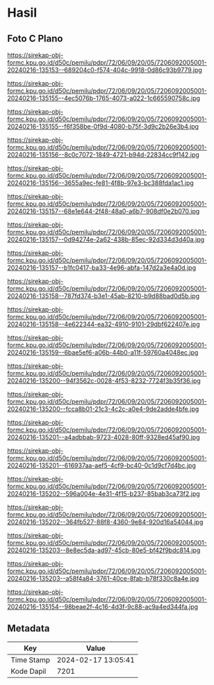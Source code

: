 # Hasil

## Foto C Plano

https://sirekap-obj-formc.kpu.go.id/d50c/pemilu/pdpr/72/06/09/20/05/7206092005001-20240216-135153--689204c0-f574-404c-9918-0d86c93b9779.jpg

https://sirekap-obj-formc.kpu.go.id/d50c/pemilu/pdpr/72/06/09/20/05/7206092005001-20240216-135155--4ec5076b-1765-4073-a022-1c665590758c.jpg

https://sirekap-obj-formc.kpu.go.id/d50c/pemilu/pdpr/72/06/09/20/05/7206092005001-20240216-135155--f6f358be-0f9d-4080-b75f-3d9c2b26e3b4.jpg

https://sirekap-obj-formc.kpu.go.id/d50c/pemilu/pdpr/72/06/09/20/05/7206092005001-20240216-135156--8c0c7072-1849-4721-b94d-22834cc9f142.jpg

https://sirekap-obj-formc.kpu.go.id/d50c/pemilu/pdpr/72/06/09/20/05/7206092005001-20240216-135156--3655a9ec-fe81-4f8b-97e3-bc388fda1ac1.jpg

https://sirekap-obj-formc.kpu.go.id/d50c/pemilu/pdpr/72/06/09/20/05/7206092005001-20240216-135157--68e1e644-2f48-48a0-a6b7-908df0e2b070.jpg

https://sirekap-obj-formc.kpu.go.id/d50c/pemilu/pdpr/72/06/09/20/05/7206092005001-20240216-135157--0d94274e-2a62-438b-85ec-92d334d3d40a.jpg

https://sirekap-obj-formc.kpu.go.id/d50c/pemilu/pdpr/72/06/09/20/05/7206092005001-20240216-135157--b1fc0417-ba33-4e96-abfa-147d2a3e4a0d.jpg

https://sirekap-obj-formc.kpu.go.id/d50c/pemilu/pdpr/72/06/09/20/05/7206092005001-20240216-135158--787fd374-b3e1-45ab-8210-b9d88bad0d5b.jpg

https://sirekap-obj-formc.kpu.go.id/d50c/pemilu/pdpr/72/06/09/20/05/7206092005001-20240216-135158--4e622344-ea32-4910-9101-29dbf622407e.jpg

https://sirekap-obj-formc.kpu.go.id/d50c/pemilu/pdpr/72/06/09/20/05/7206092005001-20240216-135159--6bae5ef6-a06b-44b0-a11f-59760a4048ec.jpg

https://sirekap-obj-formc.kpu.go.id/d50c/pemilu/pdpr/72/06/09/20/05/7206092005001-20240216-135200--94f3562c-0028-4f53-8232-7724f3b35f36.jpg

https://sirekap-obj-formc.kpu.go.id/d50c/pemilu/pdpr/72/06/09/20/05/7206092005001-20240216-135200--fcca8b01-21c3-4c2c-a0e4-9de2adde4bfe.jpg

https://sirekap-obj-formc.kpu.go.id/d50c/pemilu/pdpr/72/06/09/20/05/7206092005001-20240216-135201--a4adbbab-9723-4028-80ff-9328ed45af90.jpg

https://sirekap-obj-formc.kpu.go.id/d50c/pemilu/pdpr/72/06/09/20/05/7206092005001-20240216-135201--616937aa-aef5-4cf9-bc40-0c1d9cf7d4bc.jpg

https://sirekap-obj-formc.kpu.go.id/d50c/pemilu/pdpr/72/06/09/20/05/7206092005001-20240216-135202--596a004e-4e31-4f15-b237-85bab3ca73f2.jpg

https://sirekap-obj-formc.kpu.go.id/d50c/pemilu/pdpr/72/06/09/20/05/7206092005001-20240216-135202--364fb527-88f8-4360-9e84-920d16a54044.jpg

https://sirekap-obj-formc.kpu.go.id/d50c/pemilu/pdpr/72/06/09/20/05/7206092005001-20240216-135203--8e8ec5da-ad97-45cb-80e5-bf42f9bdc814.jpg

https://sirekap-obj-formc.kpu.go.id/d50c/pemilu/pdpr/72/06/09/20/05/7206092005001-20240216-135203--a58f4a84-3761-40ce-8fab-b78f330c8a4e.jpg

https://sirekap-obj-formc.kpu.go.id/d50c/pemilu/pdpr/72/06/09/20/05/7206092005001-20240216-135154--98beae2f-4c16-4d3f-9c88-ac9a4ed344fa.jpg


## Metadata

| Key        | Value               |
| ---------- | ------------------- |
| Time Stamp | 2024-02-17 13:05:41 |
| Kode Dapil | 7201                |



